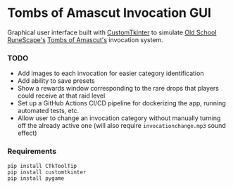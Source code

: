 # Tombs of Amascut Invocation GUI

Graphical user interface built with [CustomTkinter](https://github.com/TomSchimansky/CustomTkinter) to simulate [Old School RuneScape's](https://oldschool.runescape.com/a=97/) [Tombs of Amascut's](https://oldschool.runescape.wiki/w/Tombs_of_Amascut) invocation system. 

### TODO

- Add images to each invocation for easier category identification
- Add ability to save presets
- Show a rewards window corresponding to the rare drops that players could receive at that raid level
- Set up a GitHub Actions CI/CD pipeline for dockerizing the app, running automated tests, etc.
- Allow user to change an invocation category without manually turning off the already active one (will also require `invocationchange.mp3` sound effect)

### Requirements
```
pip install CTkToolTip
pip install customtkinter
pip install pygame
```